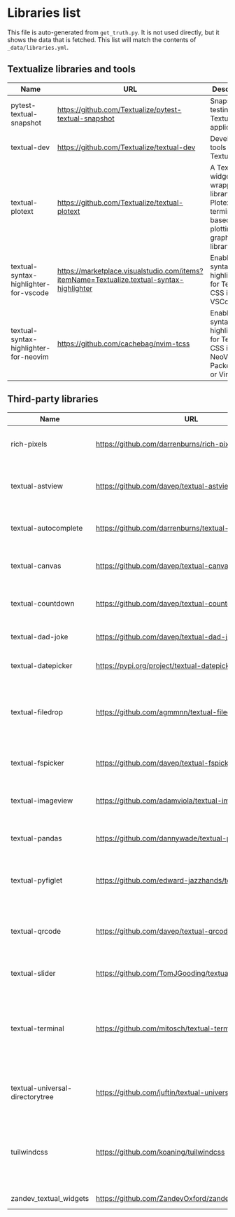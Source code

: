 # Libraries list

This file is auto-generated from `get_truth.py`.
It is not used directly, but it shows the data that is fetched.
This list will match the contents of `_data/libraries.yml`.

## Textualize libraries and tools
                
| Name | URL | Description |
| --- | --- | --- |
| pytest-textual-snapshot | https://github.com/Textualize/pytest-textual-snapshot | Snapshot testing for Textual applications. |
| textual-dev | https://github.com/Textualize/textual-dev | Development tools for Textual. |
| textual-plotext | https://github.com/Textualize/textual-plotext | A Textual widget wrapper library for Plotext; the terminal-based plotting and graphing library. |
| textual-syntax-highlighter-for-vscode | https://marketplace.visualstudio.com/items?itemName=Textualize.textual-syntax-highlighter | Enables syntax highlighting for Textual's CSS in VSCode. |
| textual-syntax-highlighter-for-neovim | https://github.com/cachebag/nvim-tcss | Enables syntax highlighting for Textual's CSS in NeoVim via Packer, Lazy or Vim-Plug. |

## Third-party libraries
                
| Name | URL | Description |
| --- | --- | --- |
| rich-pixels | https://github.com/darrenburns/rich-pixels | Display images in the terminal in your Textual applications. |
| textual-astview | https://github.com/davep/textual-astview | Widget library and application for exploring the Python abstract syntax tree. |
| textual-autocomplete | https://github.com/darrenburns/textual-autocomplete | Add autocompletion to your Textual applications. |
| textual-canvas | https://github.com/davep/textual-canvas | A simple character-based canvas widget for use with Textual. |
| textual-countdown | https://github.com/davep/textual-countdown | A visual countdown timer for Textual applications. |
| textual-dad-joke | https://github.com/davep/textual-dad-joke | A dad joke widget for Textual. Seriously. |
| textual-datepicker | https://pypi.org/project/textual-datepicker | A Date picker widget for Textual applications. |
| textual-filedrop | https://github.com/agmmnn/textual-filedrop | Library that provides a `FileDrop` widget, allowing easy drag/drop into a terminal application. |
| textual-fspicker | https://github.com/davep/textual-fspicker | A Textual widget library for picking things in the filesystem. |
| textual-imageview | https://github.com/adamviola/textual-imageview | Terminal-based image-viewing widget library and application. |
| textual-pandas | https://github.com/dannywade/textual-pandas | A module to display Pandas dataframes in Textual. |
| textual-pyfiglet | https://github.com/edward-jazzhands/textual-pyfiglet | Library that provides a 'FigletWidget' to integrate PyFiglet into Textual |
| textual-qrcode | https://github.com/davep/textual-qrcode | Library that provides a simple QR code widget, using https://qrenco.de/ as the backend. |
| textual-slider | https://github.com/TomJGooding/textual-slider | A Textual widget for a simple slider. |
| textual-terminal | https://github.com/mitosch/textual-terminal | Library that provides a terminal widget; which can be used to embed other terminal applications inside a Textual application. |
| textual-universal-directorytree | https://github.com/juftin/textual-universal-directorytree | Textual plugin for a `DirectoryTree` compatible with remote filesystems. |
| tuilwindcss | https://github.com/koaning/tuilwindcss | A project inspired by tailwind.css to offer a similar set of classes that can be used directly to construct TUI apps with Textual. |
| zandev_textual_widgets | https://github.com/ZandevOxford/zandev_textual_widgets | Custom widgets for Textual. |
